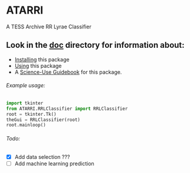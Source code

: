 # ATARRI
A TESS Archive RR Lyrae Classifier

## Look in the [doc](doc/) directory for information about:
- [Installing](doc/Installation.pdf) this package
- [Using](doc/UserManual.pdf) this package
- A [Science-Use Guidebook](doc/Guidebook.pdf) for this package.


###### Example usage:
```python
import tkinter
from ATARRI.RRLClassifier import RRLClassifier
root = tkinter.Tk()
theGui = RRLClassifier(root)
root.mainloop()
```

###### Todo:
- [x] Add data selection ???
- [ ] Add machine learning prediction
